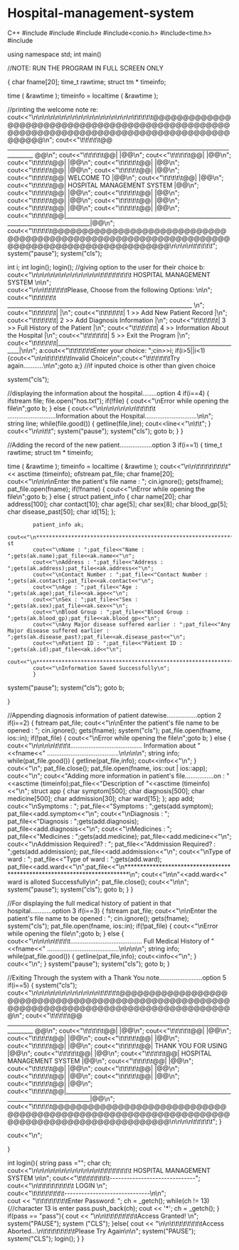 # Hospital-management-system
C++
#include<iostream>
#include<fstream>
#include<cstdlib>
#include<conio.h>
#include<time.h>
#include<iomanip>

using namespace std;
int main()

//NOTE: RUN THE PROGRAM IN FULL SCREEN ONLY

{
char fname[20];
time_t rawtime;
struct tm * timeinfo;

time ( &rawtime );
timeinfo = localtime ( &rawtime );

//printing the welcome note
re:
cout<<"\n\n\n\n\n\n\n\n\n\n\n\n\n\n\n\n\n\n\t\t\t\t\t@@@@@@@@@@@@@@@@@@@@@@@@@@@@@@@@@@@@@@@@@@@@@@@@@@@@@@@@@@@@@@@@@@@@@@@@@@@@@@@@@@@@@@@@@@@@@\n";
cout<<"\t\t\t\t\t@@ _______________________________________________________________________________________ @@\n";
cout<<"\t\t\t\t\t@@|                                           		                                  |@@\n";
cout<<"\t\t\t\t\t@@|                                           		                                  |@@\n";
cout<<"\t\t\t\t\t@@|                                           		                                  |@@\n";
cout<<"\t\t\t\t\t@@|                                           		                                  |@@\n";
cout<<"\t\t\t\t\t@@|                                           		                                  |@@\n";
cout<<"\t\t\t\t\t@@|                                           		                                  |@@\n";
cout<<"\t\t\t\t\t@@|                                  WELCOME TO                                           |@@\n";
cout<<"\t\t\t\t\t@@|                                                                                       |@@\n";
cout<<"\t\t\t\t\t@@|                           HOSPITAL MANAGEMENT SYSTEM                                  |@@\n";
cout<<"\t\t\t\t\t@@|                                                                                       |@@\n";
cout<<"\t\t\t\t\t@@|                                                                                       |@@\n";
cout<<"\t\t\t\t\t@@|                                                                                       |@@\n";
cout<<"\t\t\t\t\t@@|                                                                                       |@@\n";
cout<<"\t\t\t\t\t@@|                                                                                       |@@\n";
cout<<"\t\t\t\t\t@@|                                                                                       |@@\n";
cout<<"\t\t\t\t\t@@|_______________________________________________________________________________________|@@\n";
cout<<"\t\t\t\t\t@@@@@@@@@@@@@@@@@@@@@@@@@@@@@@@@@@@@@@@@@@@@@@@@@@@@@@@@@@@@@@@@@@@@@@@@@@@@@@@@@@@@@@@@@@@@@\n\n\n\n\t\t\t\t\t";
system("pause");
system("cls");



int i;
int login();
login();
//giving option to the user for their choice
b:
cout<<"\n\n\n\n\n\n\n\n\n\n\n\n\t\t\t\t\t\t\t\t  HOSPITAL MANAGEMENT SYSTEM \n\n";	
cout<<"\n\n\t\t\t\t\t\tPlease,  Choose from the following Options: \n\n";
cout<<"\t\t\t\t\t\t _________________________________________________________________ \n";
cout<<"\t\t\t\t\t\t|                                           	                  |\n";
cout<<"\t\t\t\t\t\t|             1  >> Add New Patient Record                        |\n";
cout<<"\t\t\t\t\t\t|             2  >> Add Diagnosis Information                     |\n";
cout<<"\t\t\t\t\t\t|             3  >> Full History of the Patient                   |\n";
cout<<"\t\t\t\t\t\t|             4  >> Information About the Hospital                |\n";
cout<<"\t\t\t\t\t\t|             5  >> Exit the Program                              |\n";
cout<<"\t\t\t\t\t\t|_________________________________________________________________|\n\n";
a:cout<<"\t\t\t\t\t\tEnter your choice: ";cin>>i;
if(i>5||i<1){cout<<"\n\n\t\t\t\t\t\tInvalid Choice\n";cout<<"\t\t\t\t\t\tTry again...........\n\n";goto a;} //if inputed choice is other than given choice



system("cls");

//displaying the information about the hospital........option 4
if(i==4)
{
	ifstream file;
	file.open("hos.txt");
		if(!file)
		{
		cout<<"\nError while opening the file\n";goto b;
		}
		else
		{
		    cout<<"\n\n\n\n\n\n\n\t\t\t\t\t   ...........................Information about the Hospital.............................\n\n";
		    string line;
			while(file.good())
			{
			getline(file,line);
			cout<<line<<"\n\t\t";
			}
			cout<<"\n\n\t\t";
			system("pause");
            system("cls");
			goto b;
		}
}

//Adding the record of the new patient..................option 3
if(i==1)
{
  time_t rawtime;
  struct tm * timeinfo;

  time ( &rawtime );
  timeinfo = localtime ( &rawtime );
  cout<<"\n\n\t\t\t\t\t\t\t\t"<< asctime (timeinfo);
  ofstream pat_file;
  char fname[20];
  cout<<"\n\n\n\nEnter the patient's file name : ";
  cin.ignore();
  gets(fname);
  pat_file.open(fname);
  		if(!fname)
		{
		cout<<"\nError while opening the file\n";goto b;
		}
		else
		{
                        struct patient_info
                        {
                            char name[20];
                            char address[100];
                            char contact[10];
                            char age[5];
                            char sex[8];
                            char blood_gp[5];
                            char disease_past[50];
                            char id[15];
                        };

            patient_info ak;
            cout<<"\n********************************************************************\n";pat_file<<"\n********************************************************************\n\n";//fn1353 st
            cout<<"\nName : ";pat_file<<"Name : ";gets(ak.name);pat_file<<ak.name<<"\n";
            cout<<"\nAddress : ";pat_file<<"Address : ";gets(ak.address);pat_file<<ak.address<<"\n";
            cout<<"\nContact Number : ";pat_file<<"Contact Number : ";gets(ak.contact);pat_file<<ak.contact<<"\n";
            cout<<"\nAge : ";pat_file<<"Age : ";gets(ak.age);pat_file<<ak.age<<"\n";
            cout<<"\nSex : ";pat_file<<"Sex : ";gets(ak.sex);pat_file<<ak.sex<<"\n";
            cout<<"\nBlood Group : ";pat_file<<"Blood Group : ";gets(ak.blood_gp);pat_file<<ak.blood_gp<<"\n";
            cout<<"\nAny Major disease suffered earlier : ";pat_file<<"Any Major disease suffered earlier : ";gets(ak.disease_past);pat_file<<ak.disease_past<<"\n";
            cout<<"\nPatient ID : ";pat_file<<"Patient ID : ";gets(ak.id);pat_file<<ak.id<<"\n";
            cout<<"\n********************************************************************\n";pat_file<<"\n********************************************************************\n\n";
            cout<<"\nInformation Saved Successfully\n";
            }
  system("pause");
  system("cls");
  goto b;

}

//Appending diagnosis information of patient datewise.................option 2
if(i==2)
{
    fstream pat_file;
    cout<<"\n\nEnter the patient's file name to be opened : ";
    cin.ignore();
    gets(fname);
    system("cls");
	pat_file.open(fname, ios::in);
		if(!pat_file)
		{
		cout<<"\nError while opening the file\n";goto b;
		}
		else
		{
		    cout<<"\n\n\n\n\t\t\t\t........................................ Information about "<<fname<<" ........................................\n\n\n\n";
		    string info;
			while(pat_file.good())
			{
			getline(pat_file,info);
			cout<<info<<"\n";
			}
			cout<<"\n";
			pat_file.close();
			pat_file.open(fname, ios::out | ios::app);
            cout<<"\n";
			cout<<"Adding more information in patient's file................on : "<<asctime (timeinfo);pat_file<<"Description of "<<asctime (timeinfo)<<"\n";
                            struct app
                            {
                                char symptom[500];
                                char diagnosis[500];
                                char medicine[500];
                                char addmission[30];
                                char ward[15];
                            };
            app add;
            cout<<"\nSymptoms : "; pat_file<<"Symptoms : ";gets(add.symptom); pat_file<<add.symptom<<"\n";
            cout<<"\nDiagnosis : "; pat_file<<"Diagnosis : ";gets(add.diagnosis); pat_file<<add.diagnosis<<"\n";
            cout<<"\nMedicines : "; pat_file<<"Medicines : ";gets(add.medicine); pat_file<<add.medicine<<"\n";
            cout<<"\nAddmission Required? : "; pat_file<<"Addmission Required? : ";gets(add.addmission); pat_file<<add.addmission<<"\n";
            cout<<"\nType of ward : "; pat_file<<"Type of ward : ";gets(add.ward); pat_file<<add.ward<<"\n";pat_file<<"\n*************************************************************************\n";
            cout<<"\n\n"<<add.ward<<" ward is alloted Successfully\n";
			pat_file.close();
			cout<<"\n\n";
			system("pause");
            system("cls");
			goto b;
		}
}

//For displaying the full medical history of patient in that hospital............option 3
if(i==3)
{
    fstream pat_file;
    cout<<"\n\nEnter the patient's file name to be opened : ";
    cin.ignore();
    gets(fname);
    system("cls");
	pat_file.open(fname, ios::in);
		if(!pat_file)
		{
		cout<<"\nError while opening the file\n";goto b;
		}
		else
		{
		    cout<<"\n\n\n\n\t\t\t\t........................................ Full Medical History of "<<fname<<" ........................................\n\n\n\n";
		    string info;
			while(pat_file.good())
			{
			getline(pat_file,info);
			cout<<info<<"\n";
			}
			cout<<"\n";
        }
        system("pause");
        system("cls");
        goto b;
}

//Exiting Through the system with a Thank You note........................option 5
if(i==5)
{
system("cls");
cout<<"\n\n\n\n\n\n\n\n\n\n\n\n\t\t\t\t\t@@@@@@@@@@@@@@@@@@@@@@@@@@@@@@@@@@@@@@@@@@@@@@@@@@@@@@@@@@@@@@@@@@@@@@@@@@@@@@@@@@@@@@@@@@@@@\n";
cout<<"\t\t\t\t\t@@ _______________________________________________________________________________________ @@\n";
cout<<"\t\t\t\t\t@@|                                           		                                  |@@\n";
cout<<"\t\t\t\t\t@@|                                           		                                  |@@\n";
cout<<"\t\t\t\t\t@@|                                           		                                  |@@\n";
cout<<"\t\t\t\t\t@@|                                           		                                  |@@\n";
cout<<"\t\t\t\t\t@@|                                           		                                  |@@\n";
cout<<"\t\t\t\t\t@@|                               THANK YOU FOR USING                                     |@@\n";
cout<<"\t\t\t\t\t@@|                                                                                       |@@\n";
cout<<"\t\t\t\t\t@@|                            HOSPITAL MANAGEMENT SYSTEM                                 |@@\n";
cout<<"\t\t\t\t\t@@|                                                                                       |@@\n";
cout<<"\t\t\t\t\t@@|                                                                                       |@@\n";
cout<<"\t\t\t\t\t@@|                                                                                       |@@\n";
cout<<"\t\t\t\t\t@@|                                                                                       |@@\n";
cout<<"\t\t\t\t\t@@|                                                                                       |@@\n";
cout<<"\t\t\t\t\t@@|                                                                                       |@@\n";
cout<<"\t\t\t\t\t@@|_______________________________________________________________________________________|@@\n";
cout<<"\t\t\t\t\t@@@@@@@@@@@@@@@@@@@@@@@@@@@@@@@@@@@@@@@@@@@@@@@@@@@@@@@@@@@@@@@@@@@@@@@@@@@@@@@@@@@@@@@@@@@@@\n\n\n\n\t\t\t\t\t";
}


cout<<"\n";

}

int login(){
   string pass ="";
   char ch;
   cout<<"\n\n\n\n\n\n\n\n\n\n\n\n\t\t\t\t\t\t\t\t  HOSPITAL MANAGEMENT SYSTEM \n\n";
   cout<<"\t\t\t\t\t\t\t\t------------------------------";
   cout<<"\n\t\t\t\t\t\t\t\t\t     LOGIN \n";	
   cout<<"\t\t\t\t\t\t\t\t------------------------------\n\n";	
   cout << "\t\t\t\t\t\t\t\tEnter Password: ";
   ch = _getch();
   while(ch != 13){//character 13 is enter
      pass.push_back(ch);
      cout << '*';
      ch = _getch();
   }
   if(pass == "pass"){
      cout << "\n\n\t\t\t\t\t\t\t\tAccess Granted! \n";
      system("PAUSE");
      system ("CLS");
   }else{
      cout << "\n\n\t\t\t\t\t\t\t\tAccess Aborted...\n\t\t\t\t\t\t\t\tPlease Try Again\n\n";
      system("PAUSE");
      system("CLS");
      login();
   }
}

